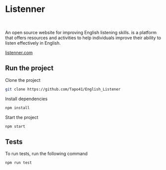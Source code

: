 # Listenner

<p>
  <img alt="" src="https://img.shields.io/badge/ReactJS-black?style=flat-square&logo=react&logoColor=white" />
  <img alt="" src="https://img.shields.io/badge/TypeScript-black?style=flat-square&logo=typescript&logoColor=white" />
  <img alt="" src="https://img.shields.io/badge/Tailwind-black?style=flat-square&logo=tailwindcss&logoColor=white" />
  <img alt="" src="https://img.shields.io/badge/Licence-MIT-gray?style=flat-squar&labelColor=black" />
</p>

An open source website for improving English listening skills. is a platform
that offers resources and activities to help individuals improve their ability
to listen effectively in English.

[listenner.com](https://english-listener-ltuh.vercel.app/)

## Run the project

Clone the project

```bash
git clone https://github.com/Tapo41/English_Listener
```

Install dependencies

```bash
npm install
```

Start the project

```bash
npm start
```

## Tests

To run tests, run the following command

```bash
npm run test
```
